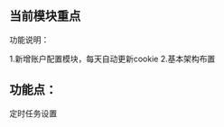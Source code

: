 当前模块重点
---------------

功能说明：

1.新增账户配置模块，每天自动更新cookie
2.基本架构布置



功能点：
----------------------
定时任务设置
